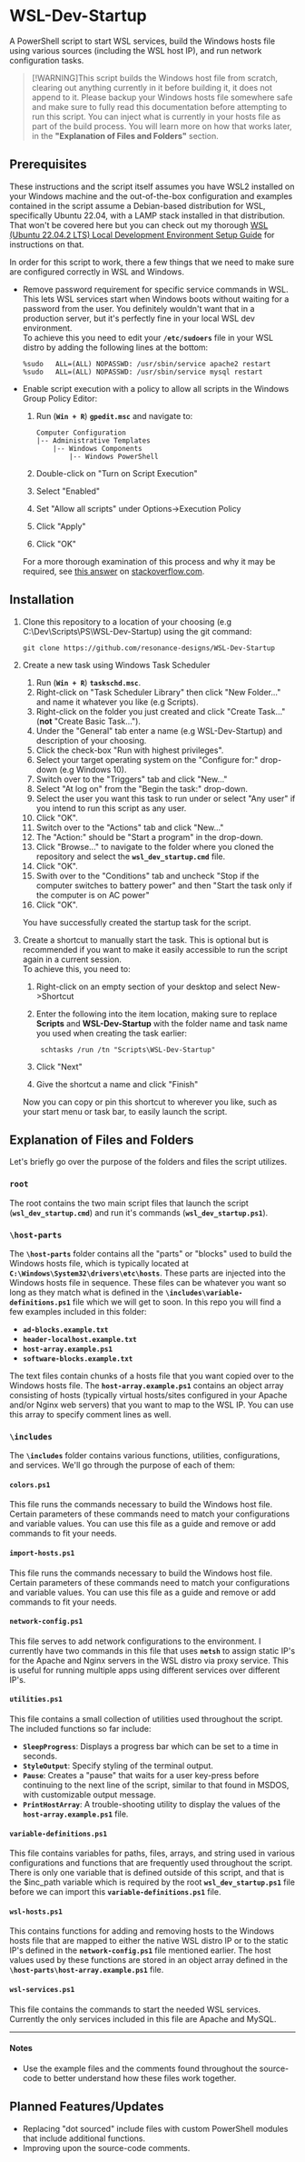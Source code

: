 # WSL-Dev-Startup
A PowerShell script to start WSL services, build the Windows hosts file using various sources (including the WSL host IP), and run network configuration tasks.

> [!WARNING]This script builds the Windows host file from scratch, clearing out anything currently in it before building it, it does not append to it. Please backup your Windows hosts file somewhere safe and make sure to fully read this documentation before attempting to run this script. You can inject what is currently in your hosts file as part of the build process. You will learn more on how that works later, in the <strong>"Explanation of Files and Folders"</strong> section.

<!-- 
<div style="background: #FCC; padding: 2%; margin-top: 2%; border-radius: 5px;"><strong>Warning:</strong> This script builds the Windows host file from scratch, clearing out anything currently in it before building it, it does not append to it. Please backup your Windows hosts file somewhere safe and make sure to fully read this documentation before attempting to run this script. You can inject what is currently in your hosts file as part of the build process. You will learn more on how that works later, in the <strong>"Explanation of Files and Folders"</strong> section.</div>
-->

## Prerequisites
These instructions and the script itself assumes you have WSL2 installed on your Windows machine and the out-of-the-box configuration and examples contained in the script assume a Debian-based distribution for WSL, specifically Ubuntu 22.04, with a LAMP stack installed in that distribution. That won't be covered here but you can check out my thorough [WSL (Ubuntu 22.04.2 LTS) Local Development Environment Setup Guide](#) for instructions on that. 

In order for this script to work, there a few things that we need to make sure are configured correctly in WSL and Windows.

*   Remove password requirement for specific service commands in WSL. This lets WSL services start when Windows boots without waiting for a password from the user. You definitely wouldn't want that in a production server, but it's perfectly fine in your local WSL dev environment.<br>
    To achieve this you need to edit your **<code>/etc/sudoers</code>** file in your WSL distro by adding the following lines at the bottom:

        %sudo   ALL=(ALL) NOPASSWD: /usr/sbin/service apache2 restart
        %sudo   ALL=(ALL) NOPASSWD: /usr/sbin/service mysql restart

*   Enable script execution with a policy to allow all scripts in the Windows Group Policy Editor:

	1.	Run (**<code>Win + R</code>**) **<code>gpedit.msc</code>** and navigate to:

			Computer Configuration
	        |-- Administrative Templates
	            |-- Windows Components
	                |-- Windows PowerShell
	2.	Double-click on "Turn on Script Execution"
	3.	Select "Enabled"
	4.	Set "Allow all scripts" under Options->Execution Policy
	5.	Click "Apply"
	6.	Click "OK"

	For a more thorough examination of this process and why it may be required, see [this answer](https://stackoverflow.com/questions/27753917/how-do-you-successfully-change-execution-policy-and-enable-execution-of-powershe#answer-27755459) on [stackoverflow.com](https://stackoverflow.com).
    
## Installation
1.	Clone this repository to a location of your choosing (e.g C:\Dev\Scripts\PS\WSL-Dev-Startup) using the git command: 

		git clone https://github.com/resonance-designs/WSL-Dev-Startup

2.	Create a new task using Windows Task Scheduler <br>
	1.	Run (**<code>Win + R</code>**) **<code>taskschd.msc</code>**.
	2.	Right-click on "Task Scheduler Library" then click "New Folder..." and name it whatever you like (e.g Scripts).
	3.	Right-click on the folder you just created and click "Create Task..." (**not** "Create Basic Task...").
	4.	Under the "General" tab enter a name (e.g WSL-Dev-Startup) and description of your choosing.
	5.	Click the check-box "Run with highest privileges".
	6.	Select your target operating system on the "Configure for:" drop-down (e.g Windows 10).
	7.	Switch over to the "Triggers" tab and click "New..."
	8.	Select "At log on" from the "Begin the task:" drop-down.
	9.	Select the user you want this task to run under or select "Any user" if you intend to run this script as any user.
	10.	Click "OK".
	11.	Switch over to the "Actions" tab and click "New..."
	12.	The "Action:" should be "Start a program" in the drop-down.
	13.	Click "Browse..." to navigate to the folder where you cloned the repository and select the **<code>wsl\_dev\_startup.cmd</code>** file.
	14.	Click "OK".
	15.	Swith over to the "Conditions" tab and uncheck "Stop if the computer switches to battery power" and then "Start the task only if the computer is on AC power"
	16.	Click "OK".
	
	You have successfully created the startup task for the script. 

3.	Create a shortcut to manually start the task. This is optional but is recommended if you want to make it easily accessible to run the script again in a current session. <br>
	To achieve this, you need to:

	1. Right-click on an empty section of your desktop and select New->Shortcut
	2. Enter the following into the item location, making sure to replace **Scripts** and **WSL-Dev-Startup** with the folder name and task name you used when creating the task earlier:

			schtasks /run /tn "Scripts\WSL-Dev-Startup"
	3. Click "Next"
	4. Give the shortcut a name and click "Finish"

	Now you can copy or pin this shortcut to wherever you like, such as your start menu or task bar, to easily launch the script.

## Explanation of Files and Folders
Let's briefly go over the purpose of the folders and files the script utilizes.

### <code>root</code>
The root contains the two main script files that launch the script (**<code>wsl\_dev\_startup.cmd</code>**) and run it's commands (**<code>wsl\_dev\_startup.ps1</code>**).

### <code>\host-parts</code>
The **<code>\host-parts</code>** folder contains all the "parts" or "blocks" used to build the Windows hosts file, which is typically located at **<code>C:\Windows\System32\drivers\etc\hosts</code>**. These parts are injected into the Windows hosts file in sequence. These files can be whatever you want so long as they match what is defined in the **<code>\includes\variable-definitions.ps1</code>** file which we will get to soon.
In this repo you will find a few examples included in this folder:

*	**<code>ad-blocks.example.txt</code>**
*	**<code>header-localhost.example.txt</code>**
*	**<code>host-array.example.ps1</code>**
*	**<code>software-blocks.example.txt</code>**

The text files contain chunks of a hosts file that you want copied over to the Windows hosts file. The **<code>host-array.example.ps1</code>** contains an object array consisting of hosts (typically virtual hosts/sites configured in your Apache and/or Nginx web servers) that you want to map to the WSL IP. You can use this array to specify comment lines as well. 

### <code>\includes</code>
The **<code>\includes</code>** folder contains various functions, utilities, configurations, and services. We'll go through the purpose of each of them:

#### <code>colors.ps1</code>
This file runs the commands necessary to build the Windows host file. Certain parameters of these commands need to match your configurations and variable values. You can use this file as a guide and remove or add commands to fit your needs.

#### <code>import-hosts.ps1</code>
This file runs the commands necessary to build the Windows host file. Certain parameters of these commands need to match your configurations and variable values. You can use this file as a guide and remove or add commands to fit your needs.

#### <code>network-config.ps1</code>
This file serves to add network configurations to the environment. I currently have two commands in this file that uses **<code>netsh</code>** to assign static IP's for the Apache and Nginx servers in the WSL distro via proxy service. This is useful for running multiple apps using different services over different IP's.

#### <code>utilities.ps1</code>
This file contains a small collection of utilities used throughout the script. The included functions so far include:

*	**<code>SleepProgress</code>**: Displays a progress bar which can be set to a time in seconds.
*	**<code>StyleOutput</code>**: Specify styling of the terminal output.
*	**<code>Pause</code>**: Creates a "pause" that waits for a user key-press before continuing to the next line of the script, similar to that found in MSDOS, with customizable output message.
*	**<code>PrintHostArray</code>**: A trouble-shooting utility to display the values of the **<code>host-array.example.ps1</code>** file. 

#### <code>variable-definitions.ps1</code>
This file contains variables for paths, files, arrays, and string used in various configurations and functions that are frequently used throughout the script. There is only one variable that is defined outside of this script, and that is the $inc_path variable which is required by the root **<code>wsl\_dev\_startup.ps1</code>** file before we can import this **<code>variable-definitions.ps1</code>** file.

#### <code>wsl-hosts.ps1</code>
This contains functions for adding and removing hosts to the Windows hosts file that are mapped to either the native WSL distro IP or to the static IP's defined in the **<code>network-config.ps1</code>** file mentioned earlier. The host values used by these functions are stored in an object array defined in the  **<code>\host-parts\host-array.example.ps1</code>** file.

#### <code>wsl-services.ps1</code>
This file contains the commands to start the needed WSL services. Currently the only services included in this file are Apache and MySQL. 

---

#### Notes
*	Use the example files and the comments found throughout the source-code to better understand how these files work together.

## Planned Features/Updates
*	Replacing "dot sourced" include files with custom PowerShell modules that include additional functions. 
*	Improving upon the source-code comments.
